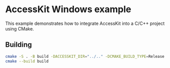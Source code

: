 # AccessKit Windows example

This example demonstrates how to integrate AccessKit into a C/C++ project using CMake.

## Building

```bash
cmake -S . -B build -DACCESSKIT_DIR="../.." -DCMAKE_BUILD_TYPE=Release
cmake --build build
```
